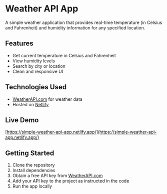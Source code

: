 # Weather API App

A simple weather application that provides real-time temperature (in Celsius and Fahrenheit) and humidity information for any specified location.

## Features

- Get current temperature in Celsius and Fahrenheit
- View humidity levels
- Search by city or location
- Clean and responsive UI

## Technologies Used

- [WeatherAPI.com](https://www.weatherapi.com/) for weather data
- Hosted on [Netlify](https://www.netlify.com/)

## Live Demo

[https://simple-weather-api-app.netlify.app/](https://simple-weather-api-app.netlify.app/)

## Getting Started

1. Clone the repository
2. Install dependencies
3. Obtain a free API key from [WeatherAPI.com](https://www.weatherapi.com/)
4. Add your API key to the project as instructed in the code
5. Run the app locally

